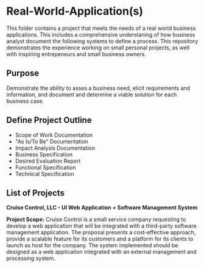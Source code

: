 # Real-World-Application(s)

This folder contains a project that meets the needs of a real world business applications. This includes a comprehensive understaning of how business analyst document the following systems to define a process. This repository demonstrates the experience working on small personal projects, as well with inspiring entrepeneurs and small business owners.

## Purpose

Demonstrate the ability to asses a business need, elicit requirements and information, and document and determine a viable solution for each business case.

## Define Project Outline

- Scope of Work Documentation
- "As Is/To Be" Documentation
- Impact Analysis Documentation
- Business Specification
- Desired Evaluation Report
- Functional Specification
- Technical Specification

## List of Projects

__Cruise Control, LLC - UI Web Application + Software Management System__

__Project Scope:__
Cruise Control is a small service company requesting to develop a web application that will be integrated with a third-party software management application. The proposal presents a cost-effective approach, provide a scalable feature for its customers and a platform for its clients to launch as host for the company. The system implemented should be designed as a web application integrated with an external management and processing system. 
